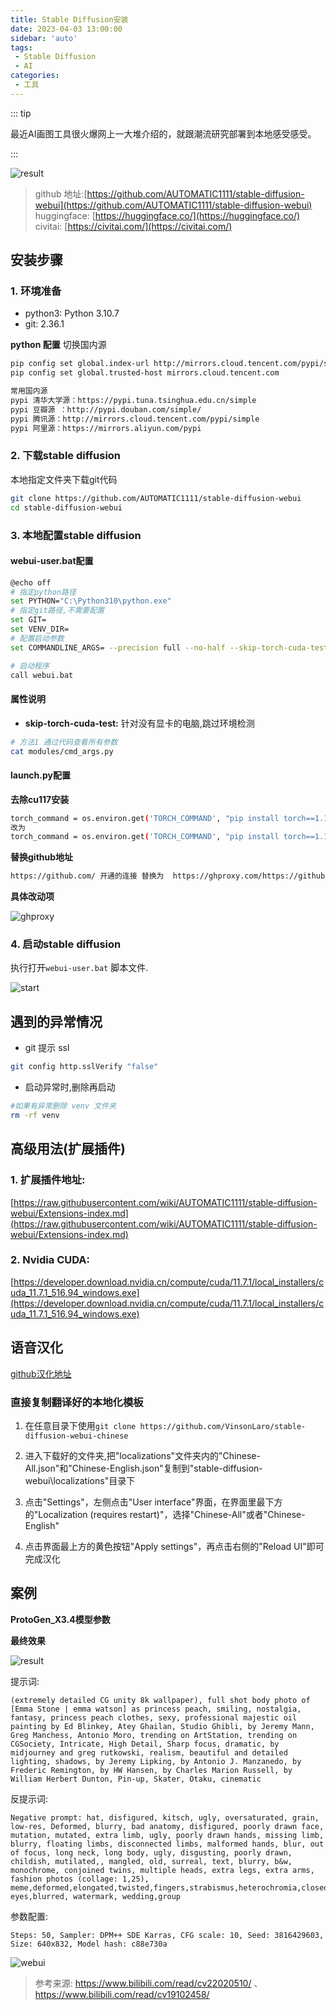 ```yaml
---
title: Stable Diffusion安装
date: 2023-04-03 13:00:00
sidebar: 'auto'
tags: 
 - Stable Diffusion
 - AI
categories: 
 - 工具
---
```



::: tip

 最近AI画图工具很火爆网上一大堆介绍的，就跟潮流研究部署到本地感受感受。

:::

![result](/images/StableDiffusion/result.png)


>  github 地址:[https://github.com/AUTOMATIC1111/stable-diffusion-webui](https://github.com/AUTOMATIC1111/stable-diffusion-webui)    
>  huggingface: [https://huggingface.co/](https://huggingface.co/)    
>  civitai: [https://civitai.com/](https://civitai.com/)     



## 安装步骤
### 1. 环境准备
* python3: Python 3.10.7
* git:  2.36.1

__python 配置__
切换国内源

```bash
pip config set global.index-url http://mirrors.cloud.tencent.com/pypi/simple
pip config set global.trusted-host mirrors.cloud.tencent.com
```

```bash
常用国内源
pypi 清华大学源：https://pypi.tuna.tsinghua.edu.cn/simple
pypi 豆瓣源 ：http://pypi.douban.com/simple/
pypi 腾讯源：http://mirrors.cloud.tencent.com/pypi/simple
pypi 阿里源：https://mirrors.aliyun.com/pypi
```

### 2. 下载stable diffusion
本地指定文件夹下载git代码
```bash
git clone https://github.com/AUTOMATIC1111/stable-diffusion-webui
cd stable-diffusion-webui
```



### 3. 本地配置stable diffusion

#### __webui-user.bat配置__
```bash
@echo off
# 指定python路径
set PYTHON="C:\Python310\python.exe"
# 指定git路径,不需要配置
set GIT=
set VENV_DIR=
# 配置启动参数
set COMMANDLINE_ARGS= --precision full --no-half --skip-torch-cuda-test --xformers

# 启动程序
call webui.bat
```
#### __属性说明__
* __skip-torch-cuda-test:__ 针对没有显卡的电脑,跳过环境检测

```bash
# 方法1 通过代码查看所有参数
cat modules/cmd_args.py
```




#### __launch.py配置__

__去除cu117安装__
```bash
torch_command = os.environ.get('TORCH_COMMAND', "pip install torch==1.13.1+cu117 torchvision==0.14.1+cu117 --extra-index-url https://download.pytorch.org/whl/cu117")
改为
torch_command = os.environ.get('TORCH_COMMAND', "pip install torch==1.13.1 torchvision==0.14.1")
```

__替换github地址__
```bash
https://github.com/ 开通的连接 替换为  https://ghproxy.com/https://github.com/ 
```

__具体改动项__

![ghproxy](/images/StableDiffusion/ghproxy.jpg)


### 4. 启动stable diffusion
执行打开`webui-user.bat` 脚本文件.


![start](/images/StableDiffusion/start.jpg)


## 遇到的异常情况

* git 提示 ssl 
```bash
git config http.sslVerify "false"

```

* 启动异常时,删除再启动
```bash
#如果有异常删除 venv 文件夹
rm -rf venv
```


## 高级用法(扩展插件)

### 1. 扩展插件地址: 
[https://raw.githubusercontent.com/wiki/AUTOMATIC1111/stable-diffusion-webui/Extensions-index.md](https://raw.githubusercontent.com/wiki/AUTOMATIC1111/stable-diffusion-webui/Extensions-index.md)
### 2. Nvidia CUDA: 
[https://developer.download.nvidia.cn/compute/cuda/11.7.1/local_installers/cuda_11.7.1_516.94_windows.exe](https://developer.download.nvidia.cn/compute/cuda/11.7.1/local_installers/cuda_11.7.1_516.94_windows.exe)


##  语音汉化
[github汉化地址](https://github.com/VinsonLaro/stable-diffusion-webui-chinese)

### 直接复制翻译好的本地化模板
1. 在任意目录下使用`git clone https://github.com/VinsonLaro/stable-diffusion-webui-chinese`

2. 进入下载好的文件夹,把"localizations"文件夹内的"Chinese-All.json"和"Chinese-English.json"复制到"stable-diffusion-webui\localizations"目录下

3. 点击"Settings"，左侧点击"User interface"界面，在界面里最下方的"Localization (requires restart)"，选择"Chinese-All"或者"Chinese-English"

4. 点击界面最上方的黄色按钮"Apply settings"，再点击右侧的"Reload UI"即可完成汉化


## 案例

__ProtoGen_X3.4模型参数__

__最终效果__

![result](/images/StableDiffusion/result.png)


提示词:
```plaintext
(extremely detailed CG unity 8k wallpaper), full shot body photo of [Emma Stone | emma watson] as princess peach, smiling, nostalgia, fantasy, princess peach clothes, sexy, professional majestic oil painting by Ed Blinkey, Atey Ghailan, Studio Ghibli, by Jeremy Mann, Greg Manchess, Antonio Moro, trending on ArtStation, trending on CGSociety, Intricate, High Detail, Sharp focus, dramatic, by midjourney and greg rutkowski, realism, beautiful and detailed lighting, shadows, by Jeremy Lipking, by Antonio J. Manzanedo, by Frederic Remington, by HW Hansen, by Charles Marion Russell, by William Herbert Dunton, Pin-up, Skater, Otaku, cinematic 
```

反提示词:
```plaintext
Negative prompt: hat, disfigured, kitsch, ugly, oversaturated, grain, low-res, Deformed, blurry, bad anatomy, disfigured, poorly drawn face, mutation, mutated, extra limb, ugly, poorly drawn hands, missing limb, blurry, floating limbs, disconnected limbs, malformed hands, blur, out of focus, long neck, long body, ugly, disgusting, poorly drawn, childish, mutilated,, mangled, old, surreal, text, blurry, b&w, monochrome, conjoined twins, multiple heads, extra legs, extra arms, fashion photos (collage: 1,25), meme,deformed,elongated,twisted,fingers,strabismus,heterochromia,closed eyes,blurred, watermark, wedding,group 
```

参数配置:
```plaintext
Steps: 50, Sampler: DPM++ SDE Karras, CFG scale: 10, Seed: 3816429603, Size: 640x832, Model hash: c88e730a
```





![webui](/images/StableDiffusion/webui.jpg)



> 参考来源: https://www.bilibili.com/read/cv22020510/ 、 https://www.bilibili.com/read/cv19102458/